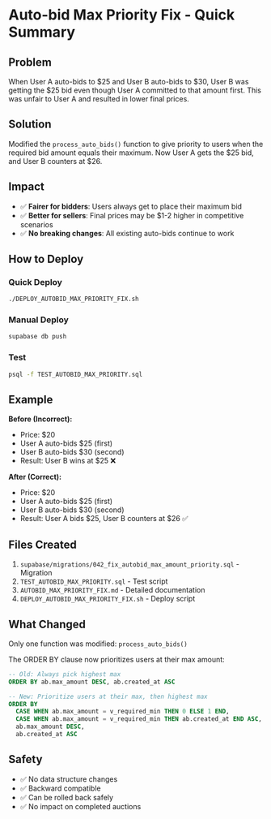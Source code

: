 # Auto-bid Max Priority Fix - Quick Summary

## Problem
When User A auto-bids to $25 and User B auto-bids to $30, User B was getting the $25 bid even though User A committed to that amount first. This was unfair to User A and resulted in lower final prices.

## Solution
Modified the `process_auto_bids()` function to give priority to users when the required bid amount equals their maximum. Now User A gets the $25 bid, and User B counters at $26.

## Impact
- ✅ **Fairer for bidders**: Users always get to place their maximum bid
- ✅ **Better for sellers**: Final prices may be $1-2 higher in competitive scenarios  
- ✅ **No breaking changes**: All existing auto-bids continue to work

## How to Deploy

### Quick Deploy
```bash
./DEPLOY_AUTOBID_MAX_PRIORITY_FIX.sh
```

### Manual Deploy
```bash
supabase db push
```

### Test
```bash
psql -f TEST_AUTOBID_MAX_PRIORITY.sql
```

## Example

**Before (Incorrect):**
- Price: $20
- User A auto-bids $25 (first)
- User B auto-bids $30 (second)
- Result: User B wins at $25 ❌

**After (Correct):**
- Price: $20
- User A auto-bids $25 (first)
- User B auto-bids $30 (second)  
- Result: User A bids $25, User B counters at $26 ✅

## Files Created
1. `supabase/migrations/042_fix_autobid_max_amount_priority.sql` - Migration
2. `TEST_AUTOBID_MAX_PRIORITY.sql` - Test script
3. `AUTOBID_MAX_PRIORITY_FIX.md` - Detailed documentation
4. `DEPLOY_AUTOBID_MAX_PRIORITY_FIX.sh` - Deploy script

## What Changed
Only one function was modified: `process_auto_bids()`

The ORDER BY clause now prioritizes users at their max amount:
```sql
-- Old: Always pick highest max
ORDER BY ab.max_amount DESC, ab.created_at ASC

-- New: Prioritize users at their max, then highest max
ORDER BY 
  CASE WHEN ab.max_amount = v_required_min THEN 0 ELSE 1 END,
  CASE WHEN ab.max_amount = v_required_min THEN ab.created_at END ASC,
  ab.max_amount DESC, 
  ab.created_at ASC
```

## Safety
- ✅ No data structure changes
- ✅ Backward compatible
- ✅ Can be rolled back safely
- ✅ No impact on completed auctions

